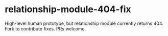 # relationship-module-404-fix
High-level human prototype, but relationship module currently returns 404. Fork to contribute fixes. PRs welcome.
